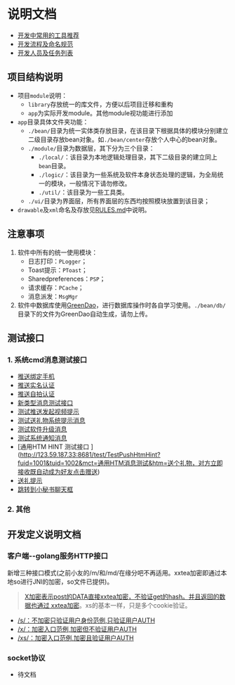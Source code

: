 # 说明文档

- [开发中常用的工具推荐](./RECOMMEND.md)
- [开发流程及命名规范](./RULES.md)
- [开发人员及任务列表](./RE_DEV.md)

## 项目结构说明
- 项目`module`说明：
    - `library`存放统一的库文件，方便以后项目迁移和重构
    - `app`为实际开发module。其他module视功能进行添加
- `app`目录具体文件夹功能：
    - `./bean/`目录为统一实体类存放目录，在该目录下根据具体的模块分别建立二级目录存放bean对象。如`./bean/center`存放个人中心的bean对象。
    - `./module/`目录为数据层，其下分为三个目录：
        - `./local/`：该目录为本地逻辑处理目录，其下二级目录的建立同上`bean`目录。
        - `./logic/`：该目录为一些系统及软件本身状态处理的逻辑，为全局统一的模块，一般情况下请勿修改。
        - `./util/`：该目录为一些工具类。
    - `./ui/`目录为界面层，所有界面层的东西均按照模块放置到该目录；
- `drawable`及`xml`命名及存放见[RULES.md](./RULES.md)中说明。

## 注意事项
1. 软件中所有的统一使用模块：
    - 日志打印：`PLogger`；
    - Toast提示：`PToast`；
    - Sharedpreferences：`PSP`；
    - 请求缓存：`PCache`；
    - 消息派发：`MsgMgr`
2. 软件中数据库使用[GreenDao](https://github.com/greenrobot/greenDAO)，进行数据库操作时各自学习使用。`./bean/db/`目录下的文件为GreenDao自动生成，请勿上传。

## 测试接口
### 1. 系统cmd消息测试接口
- [推送绑定手机](http://123.59.187.33:8681/test/TestPushPhone?fuid=1111&tuid=1112)
- [推送实名认证](http://123.59.187.33:8681/test/TestPushReal?fuid=1111&tuid=1112)
- [推送自拍认证](http://123.59.187.33:8681/test/TestPushSelf?fuid=1111&tuid=1112)
- [新类型消息测试接口](http://123.59.187.33:8681/test/PushUpdateTest?fuid=1001&tuid=1002&mct=)
- [测试推送发起视频提示](http://123.59.187.33:8681/test/TestPushVcTips?fuid=1111&tuid=1112)
- [测试送礼物系统提示消息](http://123.59.187.33:8681/test/TestPushNeedGift?fuid=1111&tuid=1112)
- [测试软件升级消息](http://123.59.187.33:8681/test/PushUpdate?fuid=110872797&tuid=110872898&mct=%E5%AF%B9%E6%96%B9%E5%8F%91%E4%BA%86%E4%B8%80%E6%9D%A1%E6%B6%88%E6%81%AF%EF%BC%8C%E6%82%A8%E7%89%88%E6%9C%AC%E8%BF%87%E4%BD%8E%EF%BC%8C%E6%97%A0%E6%B3%95%E6%9F%A5%E7%9C%8B%E3%80%82&htm=%E5%AF%B9%E6%96%B9%E5%8F%91%E4%BA%86%E4%B8%80%E6%9D%A1%E6%B6%88%E6%81%AF%EF%BC%8C%E6%82%A8%E7%89%88%E6%9C%AC%E8%BF%87%E4%BD%8E%EF%BC%8C%E6%97%A0%E6%B3%95%E6%9F%A5%E7%9C%8B%E3%80%82%3Ca%20href=%22check_update%22%3E%E7%82%B9%E5%87%BB%E5%8D%87%E7%BA%A7%3C/a%3E)
- [测试系统通知消息](http://123.59.187.33:8681/test/PushSysUpdate?fuid=9998&tuid=110872541&mct=%E5%8D%87%E7%BA%A7%E6%8F%90%E7%A4%BA&info=%E4%BD%A0%E5%BD%93%E5%89%8D%E7%89%88%E6%9C%AC%E8%BF%87%E4%BD%8E%EF%BC%8C%E4%B8%BA%E4%BA%86%E8%83%BD%E6%AD%A3%E5%B8%B8%E4%BD%BF%E7%94%A8%EF%BC%8C%E8%AF%B7%E5%8D%87%E7%BA%A7%E6%96%B0%E7%89%88%E3%80%82&btn_text=%E7%82%B9%E5%87%BB%E5%8D%87%E7%BA%A7&btn_action=check_update&pic=http://image1.yuanfenba.net/uploads/oss/avatar/201705/23/1518449570.jpg)
- [通用HTM HINT 测试接口 ](http://123.59.187.33:8681/test/TestPushHtmHint?fuid=1001&tuid=1002&mct=通用HTM消息测试&htm=送个礼物，对方立即接收既自动成为好友<a href="send_gift">点击赠送</a>)
- [送礼提示](http://123.59.187.33:8681/test/TestPushNeedGift?fuid=1111&tuid=1112)
- [跳转到小秘书聊天框](http://123.59.187.33:8681/test/TestPushJUMPKF?fuid=1111&tuid=1112)


### 2. 其他

## 开发定义说明文档

### 客户端--golang服务HTTP接口

新增三种接口模式(之前小友的/m/和/md/在缘分吧不再适用。xxtea加密即通过本地so进行JNI的加密，so文件已提供)。

> [X加密表示post的DATA直接xxtea加密，不验证get的hash。并且返回的数据也通过 xxtea加密](http://doc.master.yuanfenba.net/pkg/yuanfen/yfb_service/modules/test/#TestModule.X_UserCache)。xs的基本一样，只是多个cookie验证。

- [/s/：不加密只验证用户身份范例,只验证用户AUTH](http://doc.master.yuanfenba.net/pkg/yuanfen/yfb_service/modules/test/#TestModule.S_UserCache)
- [/x/：加密入口范例,加密但不验证用户AUTH](http://doc.master.yuanfenba.net/pkg/yuanfen/yfb_service/modules/test/#TestModule.X_UserCache)
- [/xs/：加密入口范例,加密且验证用户AUTH](http://doc.master.yuanfenba.net/pkg/yuanfen/yfb_service/modules/test/#TestModule.XS_UserCache)

### socket协议

- 待文档